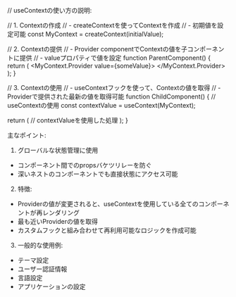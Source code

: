 // useContextの使い方の説明:

// 1. Contextの作成
// - createContextを使ってContextを作成
// - 初期値を設定可能
const MyContext = createContext(initialValue);

// 2. Contextの提供
// - Provider componentでContextの値を子コンポーネントに提供
// - valueプロパティで値を設定
function ParentComponent() {
  return (
    <MyContext.Provider value={someValue}>
      <ChildComponent />
    </MyContext.Provider>
  );
}

// 3. Contextの使用
// - useContextフックを使って、Contextの値を取得
// - Providerで提供された最新の値を取得可能
function ChildComponent() {
  // useContextの使用
  const contextValue = useContext(MyContext);
  
  return (
    // contextValueを使用した処理
  );
}

主なポイント:
1. グローバルな状態管理に使用
- コンポーネント間でのpropsバケツリレーを防ぐ
- 深いネストのコンポーネントでも直接状態にアクセス可能

2. 特徴:
- Providerの値が変更されると、useContextを使用している全てのコンポーネントが再レンダリング
- 最も近いProviderの値を取得
- カスタムフックと組み合わせて再利用可能なロジックを作成可能

3. 一般的な使用例:
- テーマ設定
- ユーザー認証情報
- 言語設定
- アプリケーションの設定